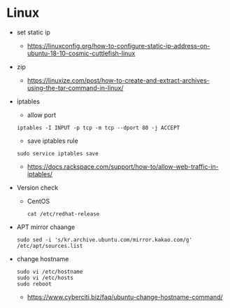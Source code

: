 # Linux

* set static ip
  * <https://linuxconfig.org/how-to-configure-static-ip-address-on-ubuntu-18-10-cosmic-cuttlefish-linux>
* zip
  * <https://linuxize.com/post/how-to-create-and-extract-archives-using-the-tar-command-in-linux/>
* iptables
  * allow port

  ```shell
  iptables -I INPUT -p tcp -m tcp --dport 80 -j ACCEPT
  ```

  * save iptables rule

  ```shell
  sudo service iptables save
  ```

  * <https://docs.rackspace.com/support/how-to/allow-web-traffic-in-iptables/>
* Version check
  * CentOS
    ```shell
    cat /etc/redhat-release
    ```
* APT mirror chaange
  ```shell
  sudo sed -i 's/kr.archive.ubuntu.com/mirror.kakao.com/g' /etc/apt/sources.list
  ```
* change hostname
  ```shell
  sudo vi /etc/hostname
  sudo vi /etc/hosts
  sudo reboot
  ```
  * <https://www.cyberciti.biz/faq/ubuntu-change-hostname-command/>
